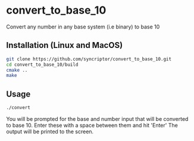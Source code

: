 # convert_to_base_10
Convert any number in any base system (i.e binary) to base 10

## Installation (Linux and MacOS)
```bash
git clone https://github.com/syncriptor/convert_to_base_10.git
cd convert_to_base_10/build
cmake ..
make
```
## Usage
```bash
./convert
```
You will be prompted for the base and number input that will be converted to base 10.
Enter these with a space between them and hit 'Enter'
The output will be printed to the screen.

